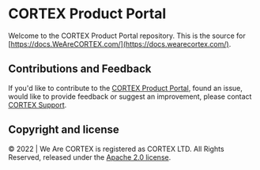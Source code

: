 # CORTEX Product Portal

Welcome to the CORTEX Product Portal repository. This is the source for [https://docs.WeAreCORTEX.com/](https://docs.wearecortex.com/).

## Contributions and Feedback

If you'd like to contribute to the [CORTEX Product Portal](https://docs.wearecortex.com/), found an issue, would like to provide feedback or suggest an improvement, please contact [CORTEX Support](https://support.wearecortex.com/).

## Copyright and license

© 2022 | We Are CORTEX is registered as CORTEX LTD. All Rights Reserved, released under the [Apache 2.0 license](https://github.com/CortexIntelligentAutomation/docs/blob/master/LICENSE).
